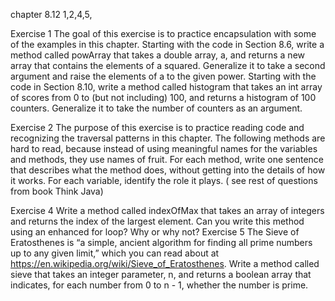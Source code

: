 chapter 8.12
1,2,4,5,


Exercise 1   The goal of this exercise is to practice encapsulation with some of the examples in this chapter.
Starting with the code in Section 8.6, write a method called powArray that takes a double array, a, and returns a new array that contains the elements of a squared. Generalize it to take a second argument and raise the elements of a to the given power.
Starting with the code in Section 8.10, write a method called histogram that takes an int array of scores from 0 to (but not including) 100, and returns a histogram of 100 counters. Generalize it to take the number of counters as an argument.


Exercise 2   The purpose of this exercise is to practice reading code and recognizing the traversal patterns in this chapter. The following methods are hard to read, because instead of using meaningful names for the variables and methods, they use names of fruit.
For each method, write one sentence that describes what the method does, without getting into the details of how it works. For each variable, identify the role it plays. ( see rest of questions from book Think Java)



Exercise 4   Write a method called indexOfMax that takes an array of integers and returns the index of the largest element. Can you write this method using an enhanced for loop? Why or why not?
Exercise 5   The Sieve of Eratosthenes is “a simple, ancient algorithm for finding all prime numbers up to any given limit,” which you can read about at https://en.wikipedia.org/wiki/Sieve_of_Eratosthenes.
Write a method called sieve that takes an integer parameter, n, and returns a boolean array that indicates, for each number from 0 to n - 1, whether the number is prime.

